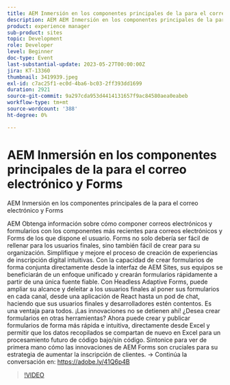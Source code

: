 ```yaml
---
title: AEM Inmersión en los componentes principales de la para el correo electrónico y Forms
description: AEM AEM Inmersión en los componentes principales de la para correo electrónico y formulariosObtenga información sobre cómo crear correos electrónicos y formularios con los componentes más recientes de la aplicación para correos electrónicos y Forms, de la que se dispone en la actualidad. Forms no solo debería ser fácil de rellenar para los usuarios finales, sino también fácil de crear para su organización. Simplifique y mejore el proceso de creación de experiencias de inscripción digital intuitivas. Con la capacidad de crear formularios de forma conjunta directamente desde la interfaz de AEM Sites, sus equipos se beneficiarán de un enfoque unificado y crearán formularios rápidamente a partir de una única fuente fiable. Con Headless Adaptive Forms, puede ampliar su alcance y deleitar a los usuarios finales al poner sus formularios en cada canal, desde una aplicación de React hasta un pod de chat, haciendo que sus usuarios finales y desarrolladores estén contentos. Es una ventaja para todos. ¡Las innovaciones no se detienen ahí! ¿Desea crear formularios en otras herramientas? Ahora puede crear y publicar formularios de forma más rápida e intuitiva, directamente desde Excel y permitir que los datos recopilados se compartan de nuevo en Excel para un procesamiento futuro de código bajo/sin código. Sintonice para ver de primera mano cómo las innovaciones de AEM Forms son cruciales para su estrategia de aumentar la inscripción de clientes.
product: experience manager
sub-product: sites
topic: Development
role: Developer
level: Beginner
doc-type: Event
last-substantial-update: 2023-05-27T00:00:00Z
jira: KT-13360
thumbnail: 3419939.jpeg
exl-id: c7ac25f1-ec0d-4ba6-bc03-2ff393dd1699
duration: 2921
source-git-commit: 9a297cda953d4414131657f9ac84580aea0eabeb
workflow-type: tm+mt
source-wordcount: '388'
ht-degree: 0%

---
```


# AEM Inmersión en los componentes principales de la para el correo electrónico y Forms

AEM Inmersión en los componentes principales de la para el correo electrónico y Forms

AEM Obtenga información sobre cómo componer correos electrónicos y formularios con los componentes más recientes para correos electrónicos y Forms de los que dispone el usuario. Forms no solo debería ser fácil de rellenar para los usuarios finales, sino también fácil de crear para su organización. Simplifique y mejore el proceso de creación de experiencias de inscripción digital intuitivas. Con la capacidad de crear formularios de forma conjunta directamente desde la interfaz de AEM Sites, sus equipos se beneficiarán de un enfoque unificado y crearán formularios rápidamente a partir de una única fuente fiable. Con Headless Adaptive Forms, puede ampliar su alcance y deleitar a los usuarios finales al poner sus formularios en cada canal, desde una aplicación de React hasta un pod de chat, haciendo que sus usuarios finales y desarrolladores estén contentos. Es una ventaja para todos. ¡Las innovaciones no se detienen ahí! ¿Desea crear formularios en otras herramientas? Ahora puede crear y publicar formularios de forma más rápida e intuitiva, directamente desde Excel y permitir que los datos recopilados se compartan de nuevo en Excel para un procesamiento futuro de código bajo/sin código. Sintonice para ver de primera mano cómo las innovaciones de AEM Forms son cruciales para su estrategia de aumentar la inscripción de clientes. → Continúa la conversación en: https://adobe.ly/41Q6p4B

>[!VIDEO](https://video.tv.adobe.com/v/3419939/?learn=on)
